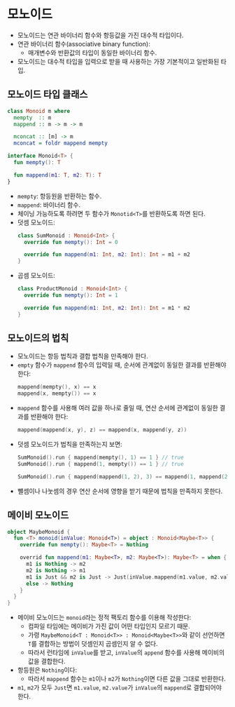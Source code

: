 # 모노이드

* 모노이드는 연관 바이너리 함수와 항등값을 가진 대수적 타입이다.
* 연관 바이너리 함수(associative binary function):
  * 매개변수와 반환값의 타입이 동일한 바이너리 함수.
* 모노이드는 대수적 타입을 입력으로 받을 때 사용하는 가장 기본적이고 일반화된 타입.

## 모노이드 타입 클래스

```haskell
class Monoid m where
  mempty  :: m
  mappend :: m -> m -> m

  mconcat :: [m] -> m
  mconcat = foldr mappend mempty
```

```kotlin
interface Monoid<T> {
  fun mempty(): T

  fun mappend(m1: T, m2: T): T
}
```

* `mempty`: 항등원을 반환하는 함수.
* `mappend`: 바이너리 함수.
* 체이닝 가능하도록 하려면 두 함수가 `Monotid<T>`를 반환하도록 하면 된다.
* 덧셈 모노이드:
  ```kotlin
  class SumMonoid : Monoid<Int> {
    override fun mempty(): Int = 0

    override fun mappend(m1: Int, m2: Int): Int = m1 + m2
  }
  ```
* 곱셈 모노이드:
  ```kotlin
  class ProductMonoid : Monoid<Int> {
    override fun mempty(): Int = 1

    override fun mappend(m1: Int, m2: Int): Int = m1 * m2
  }
  ```

## 모노이드의 법칙

* 모노이드는 항등 법칙과 결합 법칙을 만족해야 한다.
* `empty` 함수가 `mappend` 함수의 입력일 때, 순서에 관계없이 동일한 결과를 반환해야 한다:
  ```kotlin
  mappend(mempty(), x) == x
  mappend(x, mempty()) == x
  ```
* `mappend` 함수를 사용해 여러 값을 하나로 줄일 때, 연산 순서에 관계없이 동일한 결과를 반환해야 한다:
  ```kotlin
  mappend(mappend(x, y), z) == mappend(x, mappend(y, z))
  ```
* 덧셈 모노이드가 법칙을 만족하는지 보면:
  ```kotlin
  SumMonoid().run { mappend(mempty(), 1) == 1 } // true
  SumMonoid().run { mappend(1, mempty()) == 1 } // true
  ```
  ```kotlin
  SumMonoid().run { mappend(mappend(1, 2), 3) == mappend(1, mappend(2, 3)) } // true
  ```
* 뺄셈이나 나눗셈의 경우 연산 순서에 영향을 받기 때문에 법칙을 만족하지 못한다.

## 메이비 모노이드

```kotlin
object MaybeMonoid {
  fun <T> monoid(inValue: Monoid<T>) = object : Monoid<Maybe<T>> {
    override fun mempty(): Maybe<T> = Nothing

    overrid fun mappend(m1: Maybe<T>, m2: Maybe<T>): Maybe<T> = when {
      m1 is Nothing -> m2
      m2 is Nothing -> m1
      m1 is Just && m2 is Just -> Just(inValue.mappend(m1.value, m2.value))
      else -> Nothing
    }
  }
}
```

* 메이비 모노이드는 `monoid`라는 정적 팩토리 함수를 이용해 작성한다:
  * 컴파일 타임에는 메이비가 가진 값이 어떤 타입인지 모르기 때문.
  * 가령 `MaybeMonoid<T : Monoid<T>> : Monoid<Maybe<T>>`와 같이 선언하면 `T`를 결합하는 방법이 덧셈인지 곱셈인지 알 수 없다.
  * 따라서 런타임에 `inValue`를 받고, `inValue`의 `append` 함수를 사용해 메이비의 값을 결합한다.
* 항등원은 `Nothing`이다:
  * 따라서 `mappend` 함수는 `m1`이나 `m2`가 `Nothing`이면 다른 값을 그대로 반환한다.
* `m1`, `m2`가 모두 `Just`면 `m1.value`, `m2.value`가 `inValue`의 `mappend`로 결합되어야 한다.

